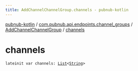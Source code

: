 ```yaml
---
title: AddChannelChannelGroup.channels - pubnub-kotlin
---
```


[pubnub-kotlin](../../index.html) / [com.pubnub.api.endpoints.channel_groups](../index.html) / [AddChannelChannelGroup](index.html) / [channels](./channels.html)

# channels

`lateinit var channels: `[`List`](https://kotlinlang.org/api/latest/jvm/stdlib/kotlin.collections/-list/index.html)`<`[`String`](https://kotlinlang.org/api/latest/jvm/stdlib/kotlin/-string/index.html)`>`